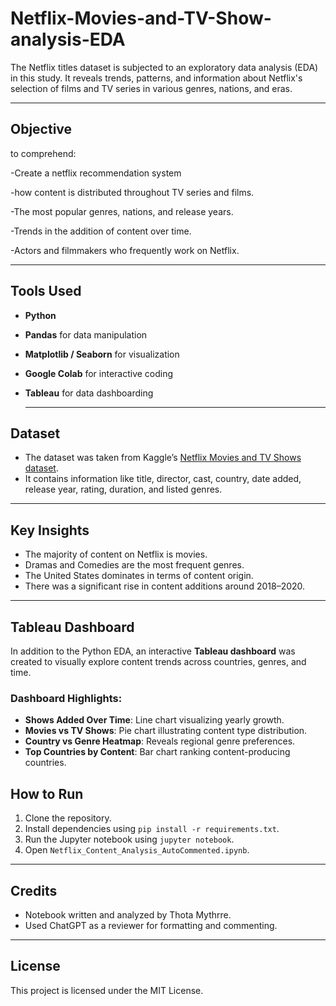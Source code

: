 # Netflix-Movies-and-TV-Show-analysis-EDA

The Netflix titles dataset is subjected to an exploratory data analysis (EDA) in this study.  It reveals trends, patterns, and information about Netflix's selection of films and TV series in various genres, nations, and eras.

---
## Objective

to comprehend:

-Create a netflix recommendation system


-how content is distributed throughout TV series and films.


-The most popular genres, nations, and release years.


-Trends in the addition of content over time.


-Actors and filmmakers who frequently work on Netflix.

---
## Tools Used

- **Python**
- **Pandas** for data manipulation
- **Matplotlib / Seaborn** for visualization
- **Google Colab** for interactive coding
- **Tableau** for data dashboarding


  ---

## Dataset

- The dataset was taken from Kaggle’s [Netflix Movies and TV Shows dataset](https://www.kaggle.com/datasets/shivamb/netflix-shows).
- It contains information like title, director, cast, country, date added, release year, rating, duration, and listed genres.

---
## Key Insights

- The majority of content on Netflix is movies.
- Dramas and Comedies are the most frequent genres.
- The United States dominates in terms of content origin.
- There was a significant rise in content additions around 2018–2020.

---
## Tableau Dashboard

In addition to the Python EDA, an interactive **Tableau dashboard** was created to visually explore content trends across countries, genres, and time.

### Dashboard Highlights:
- **Shows Added Over Time**: Line chart visualizing yearly growth.
- **Movies vs TV Shows**: Pie chart illustrating content type distribution.
- **Country vs Genre Heatmap**: Reveals regional genre preferences.
- **Top Countries by Content**: Bar chart ranking content-producing countries.


## How to Run

1. Clone the repository.
2. Install dependencies using `pip install -r requirements.txt`.
3. Run the Jupyter notebook using `jupyter notebook`.
4. Open `Netflix_Content_Analysis_AutoCommented.ipynb`.

---

## Credits

- Notebook written and analyzed by Thota Mythrre.
- Used ChatGPT as a reviewer for formatting and commenting.

---

##  License

This project is licensed under the MIT License.
